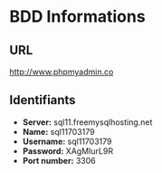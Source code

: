 # BDD Informations
## URL
http://www.phpmyadmin.co
## Identifiants
- **Server:** sql11.freemysqlhosting.net
- **Name:** sql11703179
- **Username:** sql11703179
- **Password:** XAgMIurL9R
- **Port number:** 3306
